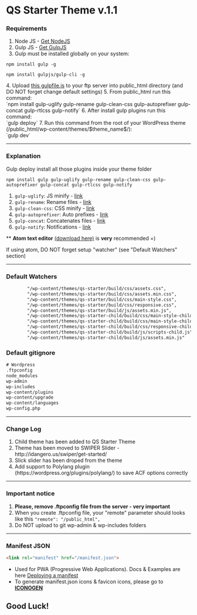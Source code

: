 # QS Starter Theme v.1.1

<h3>Requirements</h3>

1. Node JS - <a href="https://nodejs.org/en/" target="_blank">Get NodeJS</a>
2. Gulp JS - <a href="http://gulpjs.com/" target="_blank">Get GulpJS</a>
3. Gulp must be installed globally on your system:<br>
<p><code>npm install gulp -g</code></p>
<p><code>npm install gulpjs/gulp-cli -g</code></p>
4. Upload <a href="https://gist.github.com/vol4ikman/92e381e5adee0b1e36606d82d5f45613" target="_blank">this gulpfile.js</a> to your ftp server into public_html directory (and DO NOT forget change default settings)
5. From public_html run this command:<br>
`npm install gulp-uglify gulp-rename gulp-clean-css gulp-autoprefixer gulp-concat gulp-rtlcss gulp-notify`
6. After install gulp plugins run this command:<br>
`gulp deploy`
7. Run this command from the root of your WordPress theme (/public_html/wp-content/themes/$theme_name$/): <br>
`gulp dev`


<hr>
<h3>Explanation</h3>

Gulp deploy install all those plugins inside your theme folder

`npm install gulp gulp-uglify gulp-rename gulp-clean-css gulp-autoprefixer gulp-concat gulp-rtlcss gulp-notify`

1. `gulp-uglify`: JS minify - <a href="https://www.npmjs.com/package/gulp-uglify" >link</a>
2. `gulp-rename`: Rename files - <a href="https://www.npmjs.com/package/gulp-rename" >link</a>
3. `gulp-clean-css`: CSS minify - <a href="https://www.npmjs.com/package/gulp-clean-css" >link</a>
4. `gulp-autoprefixer`: Auto prefixes - <a href="https://www.npmjs.com/package/gulp-autoprefixer" >link</a>
5. `gulp-concat`: Concatenates files - <a href="https://www.npmjs.com/package/gulp-concat" >link</a>
6. `gulp-notify`: Notifications - <a href="https://www.npmjs.com/package/gulp-notify">link</a>

<p>** <strong>Atom text editor</strong> <a href="https://atom.io/" target="_blank">(download here)</a> is <strong>very</strong> recommended =)</p>
<p>If using atom, DO NOT forget setup "watcher" (see "Default Watchers" section)</p>

<hr>
<h3>Default Watchers</h3>

```html
        "/wp-content/themes/qs-starter/build/css/assets.css",
        "/wp-content/themes/qs-starter/build/css/assets.min.css",
        "/wp-content/themes/qs-starter/build/css/main-style.css",
        "/wp-content/themes/qs-starter/build/css/responsive.css",
        "/wp-content/themes/qs-starter/build/js/assets.min.js",
        "/wp-content/themes/qs-starter-child/build/css/main-style-child-rtl.css",
        "/wp-content/themes/qs-starter-child/build/css/main-style-child.css",
        "/wp-content/themes/qs-starter-child/build/css/responsive-child.css",
        "/wp-content/themes/qs-starter-child/build/js/scripts-child.js",
        "/wp-content/themes/qs-starter-child/build/js/assets.min.js"
```

<h3>Default gitignore</h3>

```html
# Wordpress
.ftpconfig
node_modules
wp-admin
wp-includes
wp-content/plugins
wp-content/upgrade
wp-content/languages
wp-config.php
```

<hr>
<h3>Change Log</h3>
<ol>
    <li>Child theme has been added to QS Starter Theme</li>
    <li>Theme has been moved to SWIPER Slider - http://idangero.us/swiper/get-started/</li>
    <li>Slick slider has been droped from the theme</li>
    <li>Add support to Polylang plugin (https://wordpress.org/plugins/polylang/) to save ACF options correctly</li>
</ol>

<hr>
<h3>Important notice</h3>
<ol>
    <li><strong>Please, remove .ftpconfig file from the server - very important</strong></li>
    <li>When you create .ftpconfig file, your "remote" parameter should looks like this <code>"remote": "/public_html",</code></li>
    <li>Do NOT upload to git wp-admin & wp-includes folders</li>
</ol>

<hr>
<h3>Manifest JSON</h3>

```html
<link rel="manifest" href="/manifest.json">
```

- Used for PWA (Progressive Web Applications). Docs & Examples are here <a href="https://developer.mozilla.org/en-US/docs/Web/Manifest" target="_blank">Deploying a manifest</a>
- To generate manifest.json icons & favicon icons, please go to <a href="http://digitalagencyrankings.com/iconogen/" target="_blank"><strong>ICONOGEN</strong></a>

## Good Luck!
